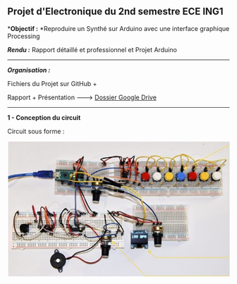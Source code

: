 ## Projet d'Electronique du 2nd semestre ECE ING1

***Objectif :** *Reproduire un Synthé sur Arduino avec une interface graphique Processing

***Rendu :*** Rapport détaillé et professionnel et Projet Arduino 

---

***Organisation :***

Fichiers du Projet sur GitHub +

Rapport + Présentation ---> [Dossier Google Drive](https://drive.google.com/drive/folders/18Ejd3RK-yX-xevtI5TjwW3On4UCgQXpG?usp=sharing "redirection vers Drive")

---



**1 - Conception du circuit**



Circuit sous forme :

![1680006619814](image/README/1680006619814.png)
